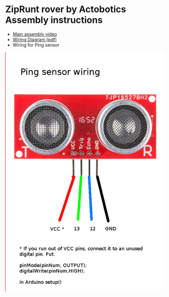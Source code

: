 # ZipRunt rover by Actobotics Assembly instructions

 * [Main assembly video](https://www.youtube.com/watch?v=JNWUNJ1a_Jg)
 * [Wiring Diagram (pdf)](./zip_kit_wiring_diagram.pdf)
 * Wiring for Ping sensor

![Ping Wiring](./images/PingSensorWiring.jpg)